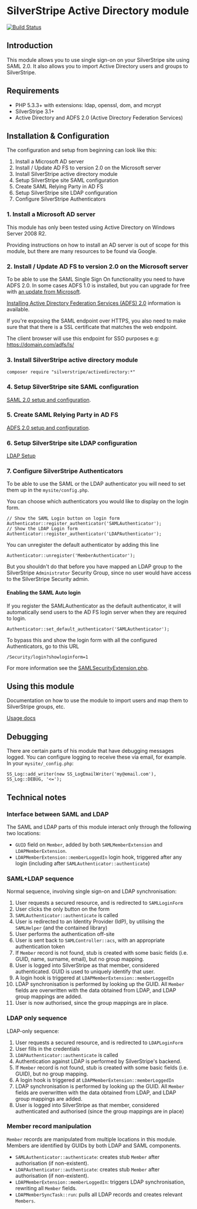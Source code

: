 # SilverStripe Active Directory module

[![Build Status](https://secure.travis-ci.org/silverstripe/silverstripe-activedirectory.svg)](https://travis-ci.org/silverstripe/silverstripe-activedirectory)

## Introduction

This module allows you to use single sign-on on your SilverStripe site using SAML 2.0.
It also allows you to import Active Directory users and groups to SilverStripe.

## Requirements

 * PHP 5.3.3+ with extensions: ldap, openssl, dom, and mcrypt
 * SilverStripe 3.1+
 * Active Directory and ADFS 2.0 (Active Directory Federation Services)
 
## Installation & Configuration

The configuration and setup from beginning can look like this:

 1. Install a Microsoft AD server
 2. Install / Update AD FS to version 2.0 on the Microsoft server
 3. Install SilverStripe active directory module
 4. Setup SilverStripe site SAML configuration
 5. Create SAML Relying Party in AD FS
 6. Setup SilverStripe site LDAP configuration
 7. Configure SilverStripe Authenticators

### 1. Install a Microsoft AD server

This module has only been tested using Active Directory on Windows Server 2008 R2.

Providing instructions on how to install an AD server is out of scope for this module,
but there are many resources to be found via Google.

### 2. Install / Update AD FS to version 2.0 on the Microsoft server

To be able to use the SAML Single Sign On functionality you need to have ADFS 2.0.
In some cases ADFS 1.0 is installed, but you can upgrade for free with [an update from Microsoft](http://www.microsoft.com/en-us/download/details.aspx?id=10909).

[Installing Active Directory Federation Services (ADFS) 2.0](http://pipe2text.com/?page_id=285) information is available.

If you're exposing the SAML endpoint over HTTPS, you also need to make sure that that there is a SSL certificate that matches the web endpoint.

The client browser will use this endpoint for SSO purposes e.g: https://domain.com/adfs/ls/

### 3. Install SilverStripe active directory module

	composer require "silverstripe/activedirectory:*"

### 4. Setup SilverStripe site SAML configuration

[SAML 2.0 setup and configuration](docs/en/saml_setup.md).

### 5. Create SAML Relying Party in AD FS

[ADFS 2.0 setup and configuration](docs/en/adfs_setup.md).

### 6. Setup SilverStripe site LDAP configuration

[LDAP Setup](docs/en/ldap_setup.md)

### 7. Configure SilverStripe Authenticators

To be able to use the SAML or the LDAP authenticator you will need to set them up in the
`mysite/config.php`.

You can choose which authenticators you would like to display on the login form.

	// Show the SAML Login button on login form
	Authenticator::register_authenticator('SAMLAuthenticator');
	// Show the LDAP Login form  
	Authenticator::register_authenticator('LDAPAuthenticator');

You can unregister the default authenticator by adding this line

	Authenticator::unregister('MemberAuthenticator');

But you shouldn't do that before you have mapped an LDAP group to the SilverStripe `Administrator`
Security Group, since no user would have access to the SilverStripe Security admin.

#### Enabling the SAML Auto login

If you register the SAMLAuthenticator as the default authenticator, it will automatically send users
to the AD FS login server when they are required to login.

	Authenticator::set_default_authenticator('SAMLAuthenticator');
	
To bypass this and show the login form with all the configured Authenticators, go to this URL

	/Security/login?showloginform=1
	
For more information see the [SAMLSecurityExtension.php](code/authenticators/SAMLSecurityExtension.php). 

## Using this module

Documentation on how to use the module to import users and map them to SilverStripe groups, etc.

[Usage docs](docs/en/usage.md)

## Debugging

There are certain parts of his module that have debugging messages logged. You can configure logging to receive
these via email, for example. In your `mysite/_config.php`:

	SS_Log::add_writer(new SS_LogEmailWriter('my@email.com'), SS_Log::DEBUG, '<=');

## Technical notes

### Interface between SAML and LDAP

The SAML and LDAP parts of this module interact only through the following two locations:

* `GUID` field on `Member`, added by both `SAMLMemberExtension` and `LDAPMemberExtension`.
* `LDAPMemberExtension::memberLoggedIn` login hook, triggered after any login (including after
`SAMLAuthenticator::authenticate`)

### SAML+LDAP sequence

Normal sequence, involving single sign-on and LDAP synchronisation:

1. User requests a secured resource, and is redirected to `SAMLLoginForm`
1. User clicks the only button on the form
1. `SAMLAuthenticator::authenticate` is called
1. User is redirected to an Identity Provider (IdP), by utilising the `SAMLHelper` (and the contained library)
1. User performs the authentication off-site
1. User is sent back to `SAMLController::acs`, with an appropriate authentication token
1. If `Member` record is not found, stub is created with some basic fields (i.e. GUID, name, surname, email), but no group
mapping.
1. User is logged into SilverStripe as that member, considered authenticated. GUID is used to uniquely identify that
user.
1. A login hook is triggered at `LDAPMemberExtension::memberLoggedIn`
1. LDAP synchronisation is performed by looking up the GUID. All `Member` fields are overwritten with the data obtained
from LDAP, and LDAP group mappings are added.
1. User is now authorised, since the group mappings are in place.

### LDAP only sequence

LDAP-only sequence:

1. User requests a secured resource, and is redirected to `LDAPLoginForm`
1. User fills in the credentials
1. `LDAPAuthenticator::authenticate` is called
1. Authentication against LDAP is performed by SilverStripe's backend.
1. If `Member` record is not found, stub is created with some basic fields (i.e. GUID), but no group mapping.
1. A login hook is triggered at `LDAPMemberExtension::memberLoggedIn`
1. LDAP synchronisation is performed by looking up the GUID. All `Member` fields are overwritten with the data obtained
from LDAP, and LDAP group mappings are added.
1. User is logged into SilverStripe as that member, considered authenticated and authorised (since the group mappings
are in place)

### Member record manipulation

`Member` records are manipulated from multiple locations in this module. Members are identified by GUIDs by both LDAP
and SAML components.

* `SAMLAuthenticator::authenticate`: creates stub `Member` after authorisation (if non-existent).
* `LDAPAuthenticator::authenticate`: creates stub `Member` after authorisation (if non-existent).
* `LDAPMemberExtension::memberLoggedIn`: triggers LDAP synchronisation, rewriting all `Member` fields.
* `LDAPMemberSyncTask::run`: pulls all LDAP records and creates relevant `Members`.
